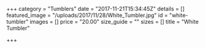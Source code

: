 +++
category = "Tumblers"
date = "2017-11-21T15:34:45Z"
details = []
featured_image = "/uploads/2017/11/28/White_Tumbler.jpg"
id = "white-tumbler"
images = []
price = "20.00"
size_guide = ""
sizes = []
title = "White Tumbler"

+++
